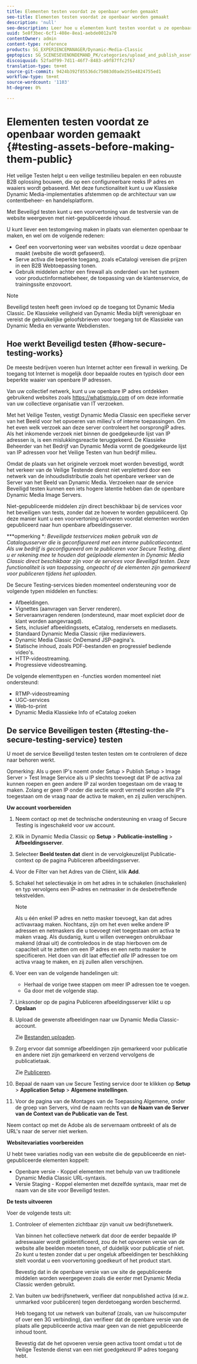 ```yaml
---
title: Elementen testen voordat ze openbaar worden gemaakt
seo-title: Elementen testen voordat ze openbaar worden gemaakt
description: 'null'
seo-description: Leer hoe u elementen kunt testen voordat u ze openbaar maakt.
uuid: 5e8f3bec-6cf1-408e-8ea1-aebde0012a70
contentOwner: admin
content-type: reference
products: SG_EXPERIENCEMANAGER/Dynamic-Media-Classic
geptopics: SG_SCENESEVENONDEMAND_PK/categories/upload_and_publish_assets
discoiquuid: 52fadf99-7d11-46f7-8483-a9f87ffc2f67
translation-type: tm+mt
source-git-commit: 9424b392f85536dc75083d0ade255e4824755ed1
workflow-type: tm+mt
source-wordcount: '1103'
ht-degree: 0%

---
```



# Elementen testen voordat ze openbaar worden gemaakt {#testing-assets-before-making-them-public}

Het veilige Testen helpt u een veilige testmilieu bepalen en een robuuste B2B oplossing bouwen, die op een configureerbare reeks IP adres en waaiers wordt gebaseerd. Met deze functionaliteit kunt u uw Klassieke Dynamic Media-implementaties afstemmen op de architectuur van uw contentbeheer- en handelsplatform.

Met Beveiligd testen kunt u een voorvertoning van de testversie van de website weergeven met niet-gepubliceerde inhoud.

U kunt liever een testomgeving maken in plaats van elementen openbaar te maken, en wel om de volgende redenen:

* Geef een voorvertoning weer van websites voordat u deze openbaar maakt (website die wordt gefaseerd).
* Serve activa die beperkte toegang, zoals eCatalogi vereisen die prijzen in een B2B Webtoepassing tonen.
* Gebruik middelen achter een firewall als onderdeel van het systeem voor productinformatiebeheer, de toepassing van de klantenservice, de trainingssite enzovoort.

>[!NOTE]
>
>Beveiligd testen heeft geen invloed op de toegang tot Dynamic Media Classic. De Klassieke veiligheid van Dynamic Media blijft verenigbaar en vereist de gebruikelijke geloofsbrieven voor toegang tot de Klassieke van Dynamic Media en verwante Webdiensten.

## Hoe werkt Beveiligd testen {#how-secure-testing-works}

De meeste bedrijven voeren hun Internet achter een firewall in werking. De toegang tot Internet is mogelijk door bepaalde routes en typisch door een beperkte waaier van openbare IP adressen.

Van uw collectief netwerk, kunt u uw openbare IP adres ontdekken gebruikend websites zoals https://whatismyip.com of om deze informatie van uw collectieve organisatie van IT verzoeken.

Met het Veilige Testen, vestigt Dynamic Media Classic een specifieke server van het Beeld voor het opvoeren van milieu&#39;s of interne toepassingen. Om het even welk verzoek aan deze server controleert het oorsprongIP adres. Als het inkomende verzoek niet binnen de goedgekeurde lijst van IP adressen is, is een mislukkingsreactie teruggekeerd. De Klassieke Beheerder van het Bedrijf van Dynamic Media vormt de goedgekeurde lijst van IP adressen voor het Veilige Testen van hun bedrijf milieu.

Omdat de plaats van het originele verzoek moet worden bevestigd, wordt het verkeer van de Veilige Testende dienst niet verpletterd door een netwerk van de inhoudsdistributie zoals het openbare verkeer van de Server van het Beeld van Dynamic Media. Verzoeken naar de service Beveiligd testen kunnen een iets hogere latentie hebben dan de openbare Dynamic Media Image Servers.

Niet-gepubliceerde middelen zijn direct beschikbaar bij de services voor het beveiligen van tests, zonder dat ze hoeven te worden gepubliceerd. Op deze manier kunt u een voorvertoning uitvoeren voordat elementen worden gepubliceerd naar hun openbare afbeeldingsserver.

***opmerking **: Beveiligde testservices maken gebruik van de Catalogusserver die is geconfigureerd met een interne publicatiecontext. Als uw bedrijf is geconfigureerd om te publiceren voor Secure Testing, dient u er rekening mee te houden dat geüploade elementen in Dynamic Media Classic direct beschikbaar zijn voor de services voor Beveiligd testen. Deze functionaliteit is van toepassing, ongeacht of de elementen zijn gemarkeerd voor publiceren tijdens het uploaden.*

De Secure Testing-services bieden momenteel ondersteuning voor de volgende typen middelen en functies:

<!-- 

Comment Type: remark
Last Modified By: unknown unknown 
Last Modified Date: 

<p>Added videos to list below 9/11/2012. Moved “Render Server requests” from unsupported to supported, listed below on 3/15/2016 as per email from Cynthia March 11, 2016)</p>

 -->

* Afbeeldingen.
* Vignettes (aanvragen van Server renderen).
* Serveraanvragen renderen (ondersteund, maar moet expliciet door de klant worden aangevraagd).
* Sets, inclusief afbeeldingssets, eCatalog, rendersets en mediasets.
* Standaard Dynamic Media Classic rijke mediaviewers.
* Dynamic Media Classic OnDemand JSP-pagina&#39;s.
* Statische inhoud, zoals PDF-bestanden en progressief bediende video&#39;s.
* HTTP-videostreaming.
* Progressieve videostreaming.

De volgende elementtypen en -functies worden momenteel niet ondersteund:

* RTMP-videostreaming
* UGC-services
* Web-to-print
* Dynamic Media Klassieke Info of eCatalog zoeken

## De service Beveiligen testen {#testing-the-secure-testing-service} testen

U moet de service Beveiligd testen testen testen om te controleren of deze naar behoren werkt.

Opmerking: Als u geen IP&#39;s noemt onder Setup > Publish Setup > Image Server > Test Image Service
als u IP slechts toevoegt dat IP de activa zal kunnen roepen en geen andere IP zal worden toegestaan om de vraag te maken. Zolang er geen IP onder die sectie wordt vermeld worden alle IP&#39;s toegestaan om de vraag naar de activa te maken, en zij zullen verschijnen.

**Uw account voorbereiden**

<!-- 

Comment Type: remark
Last Modified By: unknown unknown 
Last Modified Date: 

<p>RB: Rewrote entire steps under “Prepare your account” 9/10/2012</p>

 -->

1. Neem contact op met de technische ondersteuning en vraag of Secure Testing is ingeschakeld voor uw account.
1. Klik in Dynamic Media Classic op **Setup** > **Publicatie-instelling** > **Afbeeldingsserver**.
1. Selecteer **Beeld testen dat** dient in de vervolgkeuzelijst Publicatie-context op de pagina Publiceren afbeeldingsserver.
1. Voor de Filter van het Adres van de Cliënt, klik **Add**.
1. Schakel het selectievakje in om het adres in te schakelen (inschakelen) en typ vervolgens een IP-adres en netmasker in de desbetreffende tekstvelden.

   >[!NOTE]
   >
   >Als u één enkel IP adres en netto masker toevoegt, kan dat adres activavraag maken. Nochtans, zijn om het even welke andere IP adressen en netmaskers die u toevoegt niet toegestaan om activa te maken vraag. Als dusdanig, kunt u willen overwegen onbruikbaar makend (draai uit) de controledoos in de stap hierboven om de capaciteit uit te zetten om een IP adres en een netto masker te specificeren. Het doen van dit laat effectief *alle* IP adressen toe om activa vraag te maken, en zij zullen allen verschijnen.

1. Voer een van de volgende handelingen uit:
   * Herhaal de vorige twee stappen om meer IP adressen toe te voegen.
   * Ga door met de volgende stap.
1. Linksonder op de pagina Publiceren afbeeldingsserver klikt u op **Opslaan**
1. Upload de gewenste afbeeldingen naar uw Dynamic Media Classic-account.

   Zie [Bestanden uploaden](uploading-files.md#uploading_files).

1. Zorg ervoor dat sommige afbeeldingen zijn gemarkeerd voor publicatie en andere niet zijn gemarkeerd en verzend vervolgens de publicatietaak.

   Zie [Publiceren](publishing-files.md#publishing_files).

1. Bepaal de naam van uw Secure Testing service door te klikken op **Setup** > **Application Setup** > **Algemene instellingen**.
1. Voor de pagina van de Montages van de Toepassing Algemene, onder de groep van Servers, vind de naam rechts van **de Naam van de Server van de Context van de Publicatie van de Test**.

Neem contact op met de Adobe als de servernaam ontbreekt of als de URL&#39;s naar de server niet werken.

**Websitevariaties voorbereiden**

U hebt twee variaties nodig van een website die de gepubliceerde en niet-gepubliceerde elementen koppelt:

* Openbare versie - Koppel elementen met behulp van uw traditionele Dynamic Media Classic URL-syntaxis.
* Versie Staging - Koppel elementen met dezelfde syntaxis, maar met de naam van de site voor Beveiligd testen.

**De tests uitvoeren**

Voer de volgende tests uit:

1. Controleer of elementen zichtbaar zijn vanuit uw bedrijfsnetwerk.

   Van binnen het collectieve netwerk dat door de eerder bepaalde IP adreswaaier wordt geïdentificeerd, zou de het opvoeren versie van de website alle beelden moeten tonen, of duidelijk voor publicatie of niet. Zo kunt u testen zonder dat u per ongeluk afbeeldingen ter beschikking stelt voordat u een voorvertoning goedkeurt of het product start.

   Bevestig dat in de openbare versie van uw site de gepubliceerde middelen worden weergegeven zoals die eerder met Dynamic Media Classic werden gebruikt.

1. Van buiten uw bedrijfsnetwerk, verifieer dat nonpublished activa (d.w.z. unmarked voor publiceren) tegen derdetoegang worden beschermd.

   Heb toegang tot uw netwerk van buitenaf (zoals, van uw huiscomputer of over een 3G verbinding), dan verifieer dat de openbare versie van de plaats alle gepubliceerde activa maar geen van de niet gepubliceerde inhoud toont.

   Bevestig dat de het opvoeren versie geen activa toont omdat u tot de Veilige Testende dienst van een niet goedgekeurd IP adres toegang hebt.


